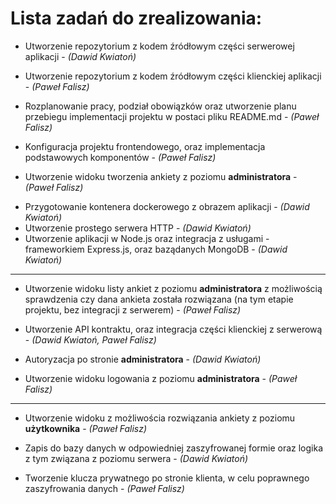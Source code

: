 # Lista zadań do zrealizowania:

- Utworzenie repozytorium z kodem źródłowym części serwerowej aplikacji - _(Dawid Kwiatoń)_

- Utworzenie repozytorium z kodem źródłowym części klienckiej aplikacji - _(Paweł Falisz)_

- Rozplanowanie pracy, podział obowiązków oraz utworzenie planu przebiegu implementacji projektu w postaci pliku README.md - _(Paweł Falisz)_

- Konfiguracja projektu frontendowego, oraz implementacja podstawowych komponentów - _(Paweł Falisz)_

- Utworzenie widoku tworzenia ankiety z poziomu **administratora** - _(Paweł Falisz)_

* Przygotowanie kontenera dockerowego z obrazem aplikacji - _(Dawid Kwiatoń)_
* Utworzenie prostego serwera HTTP - _(Dawid Kwiatoń)_
* Utworzenie aplikacji w Node.js oraz integracja z usługami - frameworkiem Express.js, oraz baządanych MongoDB - _(Dawid Kwiatoń)_

---

- Utworzenie widoku listy ankiet z poziomu **administratora** z możliwością sprawdzenia czy dana ankieta została rozwiązana (na tym etapie projektu, bez integracji z serwerem) - _(Paweł Falisz)_

* Utworzenie API kontraktu, oraz integracja części klienckiej z serwerową - _(Dawid Kwiatoń, Paweł Falisz)_

* Autoryzacja po stronie **administratora** - _(Dawid Kwiatoń)_

* Utworzenie widoku logowania z poziomu **administratora** - _(Paweł Falisz)_

---

- Utworzenie widoku z możliwościa rozwiązania ankiety z poziomu **użytkownika** - _(Paweł Falisz)_

* Zapis do bazy danych w odpowiedniej zaszyfrowanej formie oraz logika z tym związana z poziomu serwera - _(Dawid Kwiatoń)_

* Tworzenie klucza prywatnego po stronie klienta, w celu poprawnego zaszyfrowania danych - _(Paweł Falisz)_
